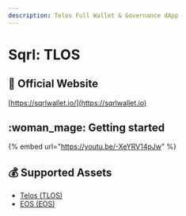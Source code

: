 ```yaml
---
description: Telos Full Wallet & Governance dApp
---
```


# Sqrl: TLOS

## :rocket: Official Website

[https://sqrlwallet.io/](https://sqrlwallet.io)

## :woman_mage: Getting started

{% embed url="https://youtu.be/-XeYRV14pJw" %}

## :moneybag: Supported Assets

* [Telos (TLOS)](../../coins/overview-tlos/)
* [EOS (EOS)](../../coins/overview-eos/)
